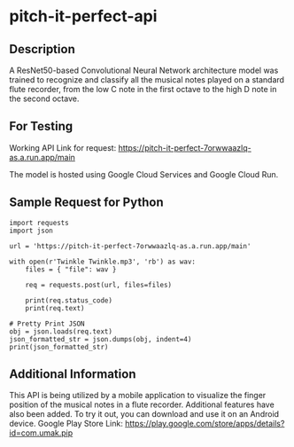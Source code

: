 # pitch-it-perfect-api

## Description
A ResNet50-based Convolutional Neural Network architecture model was trained to recognize and classify all the musical notes played on a standard flute recorder, from the low C note in the first octave to the high D note in the second octave.

## For Testing

Working API Link for request:
https://pitch-it-perfect-7orwwaazlq-as.a.run.app/main

The model is hosted using Google Cloud Services and Google Cloud Run.

## Sample Request for Python
```
import requests
import json

url = 'https://pitch-it-perfect-7orwwaazlq-as.a.run.app/main'

with open(r'Twinkle Twinkle.mp3', 'rb') as wav:
    files = { "file": wav }

    req = requests.post(url, files=files)

    print(req.status_code)
    print(req.text)

# Pretty Print JSON
obj = json.loads(req.text)
json_formatted_str = json.dumps(obj, indent=4)
print(json_formatted_str)
```

## Additional Information
This API is being utilized by a mobile application to visualize the finger position of the musical notes in a flute recorder. Additional features have also been added. To try it out, you can download and use it on an Android device.
Google Play Store Link: https://play.google.com/store/apps/details?id=com.umak.pip
